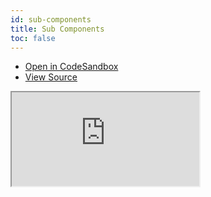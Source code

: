 ```yaml
---
id: sub-components
title: Sub Components
toc: false
---
```


- [Open in CodeSandbox](https://codesandbox.io/s/github/tannerlinsley/react-table/tree/v7/examples/sub-components)
- [View Source](https://github.com/tannerlinsley/react-table/tree/v7/examples/sub-components)

<iframe
  src="https://codesandbox.io/embed/github/tannerlinsley/react-table/tree/v7/examples/sub-components?autoresize=1&fontsize=14&theme=dark"
  title="tannerlinsley/react-table: sub-components"
  sandbox="allow-forms allow-modals allow-popups allow-presentation allow-same-origin allow-scripts"
  style={{
    width: '100%',
    height: '80vh',
    border: '0',
    borderRadius: 8,
    overflow: 'hidden',
    position: 'static',
    zIndex: 0,
  }}
></iframe>
